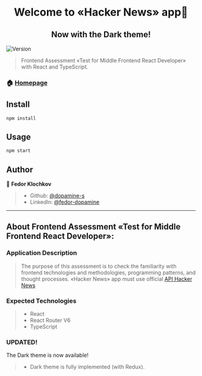 <h1 align="center">Welcome to «Hacker News» app👋</h1>
<h2 align="center">Now with the Dark theme!</h2>
<p>
  <img alt="Version" src="https://img.shields.io/badge/version-0.2.0-blue.svg?cacheSeconds=2592000" />
</p>

> Frontend Assessment «Test for Middle Frontend React Developer» with React and TypeScript.

### 🏠 [Homepage](https://github.com/dopamine-s/hacker-news-app)

## Install

```sh
npm install
```

## Usage

```sh
npm start
```

## Author

👤 **Fedor Klochkov**

> - Github: [@dopamine-s](https://github.com/dopamine-s)
> - LinkedIn: [@fedor-dopamine](https://linkedin.com/in/fedor-dopamine)

---

## About Frontend Assessment «Test for Middle Frontend React Developer»:

>

### Application Description

> The purpose of this assessment is to check the familiarity with frontend technologies and methodologies, programming patterns, and thought processes.
> «Hacker News» app must use official [API Hacker News](https://github.com/HackerNews/API)

### Expected Technologies

> - React
> - React Router V6
> - TypeScript

### UPDATED!

The Dark theme is now available!

> - Dark theme is fully implemented (with Redux).
